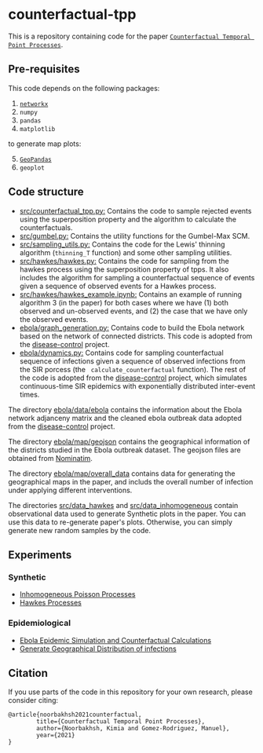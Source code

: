 # counterfactual-tpp
This is a repository containing code for the paper [`Counterfactual Temporal Point Processes`](#).
## Pre-requisites

This code depends on the following packages:

 1. [`networkx`](https://networkx.org/)
 2. `numpy`
 3. `pandas`
 4. `matplotlib`
 
 
 to generate map plots:
 
 5. [`GeoPandas`](https://geopandas.org/)
 6. `geoplot`

## Code structure

 - [src/counterfactual_tpp.py:](https://github.com/Networks-Learning/counterfactual-tpp/blob/main/src/counterfactual_tpp.py) Contains the code to sample rejected events using the superposition property and the algorithm to calculate the counterfactuals.
 - [src/gumbel.py:](https://github.com/Networks-Learning/counterfactual-tpp/blob/main/src/gumbel.py) Contains the utility functions for the Gumbel-Max SCM.
 - [src/sampling_utils.py:](https://github.com/Networks-Learning/counterfactual-tpp/blob/main/src/sampling_utils.py) Contains the code for the Lewis' thinning algorithm (`thinning_T` function) and some other sampling utilities.
 - [src/hawkes/hawkes.py:](https://github.com/Networks-Learning/counterfactual-tpp/blob/main/src/hawkes/hawkes.py) Contains the code for sampling from the hawkes process using the superposition property of tpps. It also includes the algorithm for sampling a counterfactual sequence of events given a sequence of observed events for a Hawkes process.
 - [src/hawkes/hawkes_example.ipynb:](https://github.com/Networks-Learning/counterfactual-tpp/blob/main/src/hawkes/hawkes_example.ipynb) Contains an example of running algorithm 3 (in the paper) for both cases where we have (1) both observed and un-observed events, and (2) the case that we have only the observed events.
 - [ebola/graph_generation.py:](https://github.com/Networks-Learning/counterfactual-tpp/blob/main/ebola/graph_generation.py) Contains code to build the Ebola network based on the network of connected
    districts. This code is adopted from the [disease-control](https://github.com/Networks-Learning/disease-control) project. 
 - [ebola/dynamics.py:](https://github.com/Networks-Learning/counterfactual-tpp/blob/main/ebola/dynamics.py) Contains code for sampling counterfactual sequence of infections given a sequence of observed infections from the SIR porcess (the ` calculate_counterfactual` function). The rest of the code is adopted from the [disease-control](https://github.com/Networks-Learning/disease-control) project, which simulates continuous-time SIR epidemics with exponentially distributed
    inter-event times.

The directory [ebola/data/ebola](https://github.com/Networks-Learning/counterfactual-tpp/tree/main/ebola/data/ebola) contains the information about the Ebola network adjanceny matrix and the cleaned ebola outbreak data adopted from the [disease-control](https://github.com/Networks-Learning/disease-control) project.

The directory [ebola/map/geojson](https://github.com/Networks-Learning/counterfactual-tpp/tree/main/ebola/map/geojson) contains the geographical information of the districts studied in the Ebola outbreak dataset. The geojson files are obtained from [Nominatim](https://nominatim.openstreetmap.org/ui/search.html).

The directory [ebola/map/overall_data](https://github.com/Networks-Learning/counterfactual-tpp/tree/main/ebola/map/overall_data) contains data for generating the geographical maps in the paper, and includs the overall number of infection under applying different interventions.

The directories [src/data_hawkes](https://github.com/Networks-Learning/counterfactual-tpp/tree/main/src/data_hawkes) and [src/data_inhomogeneous](https://github.com/Networks-Learning/counterfactual-tpp/tree/main/src/data_inhomogeneous) contain observational data used to generate Synthetic plots in the paper. You can use this data to re-generate paper's plots. Otherwise, you can simply generate new random samples by the code.

## Experiments 

### Synthetic
 - [Inhomogeneous Poisson Processes](https://github.com/Networks-Learning/counterfactual-tpp/blob/main/src/inhomogeneous_experiments.ipynb)
 - [Hawkes Processes](https://github.com/Networks-Learning/counterfactual-tpp/blob/main/src/hawkes_experiments.ipynb)

### Epidemiological
- [Ebola Epidemic Simulation and Counterfactual Calculations](https://github.com/Networks-Learning/counterfactual-tpp/blob/main/ebola/ebola_experiments.ipynb)
- [Generate Geographical Distribution of infections](https://github.com/Networks-Learning/counterfactual-tpp/blob/main/ebola/map/generate_geopands_data.ipynb)

## Citation
If you use parts of the code in this repository for your own research, please consider citing:

```
@article{noorbakhsh2021counterfactual,
        title={Counterfactual Temporal Point Processes},
        author={Noorbakhsh, Kimia and Gomez-Rodriguez, Manuel},
        year={2021}
}
```

